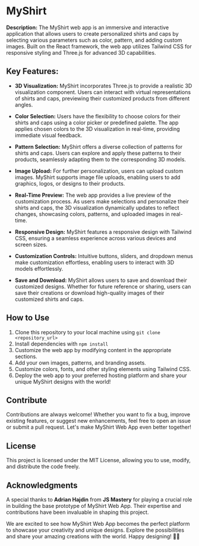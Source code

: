 # MyShirt

**Description:** The MyShirt web app is an immersive and interactive application that allows users to create personalized shirts and caps by selecting various parameters such as color, pattern, and adding custom images. Built on the React framework, the web app utilizes Tailwind CSS for responsive styling and Three.js for advanced 3D capabilities.

## Key Features:

- **3D Visualization:** MyShirt incorporates Three.js to provide a realistic 3D visualization component. Users can interact with virtual representations of shirts and caps, previewing their customized products from different angles.

- **Color Selection:** Users have the flexibility to choose colors for their shirts and caps using a color picker or predefined palette. The app applies chosen colors to the 3D visualization in real-time, providing immediate visual feedback.

- **Pattern Selection:** MyShirt offers a diverse collection of patterns for shirts and caps. Users can explore and apply these patterns to their products, seamlessly adapting them to the corresponding 3D models.

- **Image Upload:** For further personalization, users can upload custom images. MyShirt supports image file uploads, enabling users to add graphics, logos, or designs to their products.

- **Real-Time Preview:** The web app provides a live preview of the customization process. As users make selections and personalize their shirts and caps, the 3D visualization dynamically updates to reflect changes, showcasing colors, patterns, and uploaded images in real-time.

- **Responsive Design:** MyShirt features a responsive design with Tailwind CSS, ensuring a seamless experience across various devices and screen sizes.

- **Customization Controls:** Intuitive buttons, sliders, and dropdown menus make customization effortless, enabling users to interact with 3D models effortlessly.

- **Save and Download:** MyShirt allows users to save and download their customized designs. Whether for future reference or sharing, users can save their creations or download high-quality images of their customized shirts and caps.

## How to Use

1. Clone this repository to your local machine using `git clone <repository_url>`
2. Install dependencies with `npm install`
3. Customize the web app by modifying content in the appropriate sections.
4. Add your own images, patterns, and branding assets.
5. Customize colors, fonts, and other styling elements using Tailwind CSS.
6. Deploy the web app to your preferred hosting platform and share your unique MyShirt designs with the world!

## Contribute

Contributions are always welcome! Whether you want to fix a bug, improve existing features, or suggest new enhancements, feel free to open an issue or submit a pull request. Let's make MyShirt Web App even better together!

## License

This project is licensed under the MIT License, allowing you to use, modify, and distribute the code freely.

## Acknowledgments

A special thanks to **Adrian Hajdin** from **JS Mastery** for playing a crucial role in building the base prototype of MyShirt Web App. Their expertise and contributions have been invaluable in shaping this project.

We are excited to see how MyShirt Web App becomes the perfect platform to showcase your creativity and unique designs. Explore the possibilities and share your amazing creations with the world. Happy designing! 🎉🎉
